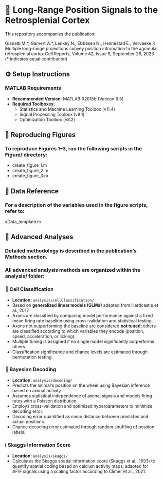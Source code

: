 
# 🧠 Long-Range Position Signals to the Retrosplenial Cortex

This repository accompanies the publication:

Gianatti M.\*, Garvert A.\*, Lenkey N., Ebbesen N., Hennestad E., Vervaeke K.
Multiple long-range projections convey position information to the agranular retrosplenial cortex
Cell Reports, Volume 42, Issue 9, September 26, 2023
(* indicates equal contribution)

## ⚙️ Setup Instructions

### MATLAB Requirements
- **Recommended Version**: MATLAB R2018b (Version 9.5)  
- **Required Toolboxes**:
  - Statistics and Machine Learning Toolbox (v11.4)
  - Signal Processing Toolbox (v8.1)
  - Optimization Toolbox (v8.2)

## 🔁 Reproducing Figures

### To reproduce Figures 1–3, run the following scripts in the Figure/ directory:

- create_figure_1.m
- create_figure_2.m
- create_figure_3.m

## 📄 Data Reference

### For a description of the variables used in the figure scripts, refer to:

sData_template.m

## 🧪 Advanced Analyses

### Detailed methodology is described in the publication’s Methods section.
### All advanced analysis methods are organized within the analysis/ folder:

### 🔬 Cell Classification
- **Location:** `analysis/cellClassification/`  
- Based on **generalized linear models (GLMs)** adapted from Hardcastle et al., 2017.  
- Axons are classified by comparing model performance against a fixed mean firing rate baseline using cross-validation and statistical testing.  
- Axons not outperforming the baseline are considered **not tuned**; others are classified according to which variables they encode (position, speed, acceleration, or licking).  
- Multiple tuning is assigned if no single model significantly outperforms others.  
- Classification significance and chance levels are estimated through permutation testing.  

### 🧠 Bayesian Decoding
- **Location:** `analysis/decoding/`  
- Predicts the animal's position on the wheel using Bayesian inference based on axonal activity.  
- Assumes statistical independence of axonal signals and models firing rates with a Poisson distribution.  
- Employs cross-validation and optimized hyperparameters to minimize decoding error.  
- Decoding error quantified as mean distance between predicted and actual positions.  
- Chance decoding error estimated through random shuffling of position labels.  

### ℹ️ Skaggs Information Score
- **Location:** `analysis/skaggs/`  
- Calculates the Skaggs spatial information score (Skaggs et al., 1993) to quantify spatial coding based on calcium activity maps, adapted for ΔF/F signals using a scaling factor according to Climer et al., 2021.  



